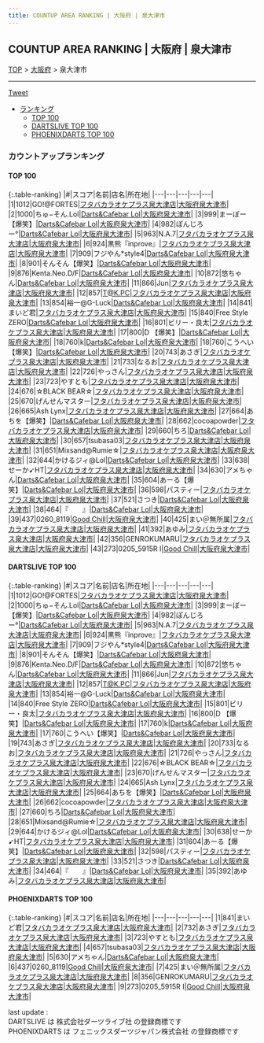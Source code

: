 ```yaml
---
title: COUNTUP AREA RANKING | 大阪府 | 泉大津市
---
```

## COUNTUP AREA RANKING | 大阪府 | 泉大津市

[TOP](/darts/rank/) > [大阪府](/darts/rank/大阪府/) > 泉大津市

___

<a href="https://twitter.com/share?ref_src=twsrc%5Etfw" data-text="COUNTUP AREA RANKING | 大阪府泉大津市" class="twitter-share-button" data-hashtags="DARTSLIVE,PHOENIXDARTS,darts,ダーツ" data-show-count="false">Tweet</a>

* [ランキング](#カウントアップランキング)
    * [TOP 100](#top-100)
    * [DARTSLIVE TOP 100](#dartslive-top-100)
    * [PHOENIXDARTS TOP 100](#phoenixdarts-top-100)

### カウントアップランキング

#### TOP 100



{:.table-ranking}
|#|スコア|名前|店名|所在地|
|---|---|---|---|---|
|1|1012|<span class="rank-name-dl">GO!@FORTES</span>|<a href="https://search.dartslive.com/jp/shop/9caa282de29c36450d9b047a20a7ba1e">フタバカラオケプラス泉大津店</a>|<a href="/darts/rank/大阪府/泉大津市">大阪府泉大津市</a>|
|2|1000|<span class="rank-name-dl">ちゅ−そん.Lol</span>|<a href="https://search.dartslive.com/jp/shop/77896f9d1ada19f80d9b047a20a7ba1e">Darts&Cafebar Lol</a>|<a href="/darts/rank/大阪府/泉大津市">大阪府泉大津市</a>|
|3|999|<span class="rank-name-dl">まーぼー【爆笑】</span>|<a href="https://search.dartslive.com/jp/shop/77896f9d1ada19f80d9b047a20a7ba1e">Darts&Cafebar Lol</a>|<a href="/darts/rank/大阪府/泉大津市">大阪府泉大津市</a>|
|4|982|<span class="rank-name-dl">ぽんじろー°</span>|<a href="https://search.dartslive.com/jp/shop/77896f9d1ada19f80d9b047a20a7ba1e">Darts&Cafebar Lol</a>|<a href="/darts/rank/大阪府/泉大津市">大阪府泉大津市</a>|
|5|963|<span class="rank-name-dl">N.A.7</span>|<a href="https://search.dartslive.com/jp/shop/9caa282de29c36450d9b047a20a7ba1e">フタバカラオケプラス泉大津店</a>|<a href="/darts/rank/大阪府/泉大津市">大阪府泉大津市</a>|
|6|924|<span class="rank-name-dl">黒熊『inprove』</span>|<a href="https://search.dartslive.com/jp/shop/9caa282de29c36450d9b047a20a7ba1e">フタバカラオケプラス泉大津店</a>|<a href="/darts/rank/大阪府/泉大津市">大阪府泉大津市</a>|
|7|909|<span class="rank-name-dl">フジやん*style4</span>|<a href="https://search.dartslive.com/jp/shop/77896f9d1ada19f80d9b047a20a7ba1e">Darts&Cafebar Lol</a>|<a href="/darts/rank/大阪府/泉大津市">大阪府泉大津市</a>|
|8|901|<span class="rank-name-dl">そんそん【爆笑】</span>|<a href="https://search.dartslive.com/jp/shop/77896f9d1ada19f80d9b047a20a7ba1e">Darts&Cafebar Lol</a>|<a href="/darts/rank/大阪府/泉大津市">大阪府泉大津市</a>|
|9|876|<span class="rank-name-dl">Kenta.Neo.D/F</span>|<a href="https://search.dartslive.com/jp/shop/77896f9d1ada19f80d9b047a20a7ba1e">Darts&Cafebar Lol</a>|<a href="/darts/rank/大阪府/泉大津市">大阪府泉大津市</a>|
|10|872|<span class="rank-name-dl">悠ちゃん</span>|<a href="https://search.dartslive.com/jp/shop/77896f9d1ada19f80d9b047a20a7ba1e">Darts&Cafebar Lol</a>|<a href="/darts/rank/大阪府/泉大津市">大阪府泉大津市</a>|
|11|866|<span class="rank-name-dl">Jun</span>|<a href="https://search.dartslive.com/jp/shop/9caa282de29c36450d9b047a20a7ba1e">フタバカラオケプラス泉大津店</a>|<a href="/darts/rank/大阪府/泉大津市">大阪府泉大津市</a>|
|12|857|<span class="rank-name-dl">T@K.PC</span>|<a href="https://search.dartslive.com/jp/shop/9caa282de29c36450d9b047a20a7ba1e">フタバカラオケプラス泉大津店</a>|<a href="/darts/rank/大阪府/泉大津市">大阪府泉大津市</a>|
|13|854|<span class="rank-name-dl">裕一@G-Luck</span>|<a href="https://search.dartslive.com/jp/shop/77896f9d1ada19f80d9b047a20a7ba1e">Darts&Cafebar Lol</a>|<a href="/darts/rank/大阪府/泉大津市">大阪府泉大津市</a>|
|14|841|<span class="rank-name-pd">まいど君</span>|<a href="https://vs.phoenixdarts.com/jp/shop/shopDetailInfo/s_7395?s_seq=7395">フタバカラオケプラス泉大津店</a>|<a href="/darts/rank/大阪府/泉大津市">大阪府泉大津市</a>|
|15|840|<span class="rank-name-dl">Free Style ZERO</span>|<a href="https://search.dartslive.com/jp/shop/77896f9d1ada19f80d9b047a20a7ba1e">Darts&Cafebar Lol</a>|<a href="/darts/rank/大阪府/泉大津市">大阪府泉大津市</a>|
|16|801|<span class="rank-name-dl">ビリー・良太</span>|<a href="https://search.dartslive.com/jp/shop/9caa282de29c36450d9b047a20a7ba1e">フタバカラオケプラス泉大津店</a>|<a href="/darts/rank/大阪府/泉大津市">大阪府泉大津市</a>|
|17|800|<span class="rank-name-dl">D 【爆笑】</span>|<a href="https://search.dartslive.com/jp/shop/77896f9d1ada19f80d9b047a20a7ba1e">Darts&Cafebar Lol</a>|<a href="/darts/rank/大阪府/泉大津市">大阪府泉大津市</a>|
|18|760|<span class="rank-name-dl">k</span>|<a href="https://search.dartslive.com/jp/shop/77896f9d1ada19f80d9b047a20a7ba1e">Darts&Cafebar Lol</a>|<a href="/darts/rank/大阪府/泉大津市">大阪府泉大津市</a>|
|18|760|<span class="rank-name-dl">こうへい【爆笑】</span>|<a href="https://search.dartslive.com/jp/shop/77896f9d1ada19f80d9b047a20a7ba1e">Darts&Cafebar Lol</a>|<a href="/darts/rank/大阪府/泉大津市">大阪府泉大津市</a>|
|20|743|<span class="rank-name-dl">あさぎ</span>|<a href="https://search.dartslive.com/jp/shop/9caa282de29c36450d9b047a20a7ba1e">フタバカラオケプラス泉大津店</a>|<a href="/darts/rank/大阪府/泉大津市">大阪府泉大津市</a>|
|21|733|<span class="rank-name-dl">なるお</span>|<a href="https://search.dartslive.com/jp/shop/9caa282de29c36450d9b047a20a7ba1e">フタバカラオケプラス泉大津店</a>|<a href="/darts/rank/大阪府/泉大津市">大阪府泉大津市</a>|
|22|726|<span class="rank-name-dl">やっさん</span>|<a href="https://search.dartslive.com/jp/shop/9caa282de29c36450d9b047a20a7ba1e">フタバカラオケプラス泉大津店</a>|<a href="/darts/rank/大阪府/泉大津市">大阪府泉大津市</a>|
|23|723|<span class="rank-name-pd">やすとも</span>|<a href="https://vs.phoenixdarts.com/jp/shop/shopDetailInfo/s_7395?s_seq=7395">フタバカラオケプラス泉大津店</a>|<a href="/darts/rank/大阪府/泉大津市">大阪府泉大津市</a>|
|24|676|<span class="rank-name-dl">☆BLACK BEAR☆</span>|<a href="https://search.dartslive.com/jp/shop/9caa282de29c36450d9b047a20a7ba1e">フタバカラオケプラス泉大津店</a>|<a href="/darts/rank/大阪府/泉大津市">大阪府泉大津市</a>|
|25|670|<span class="rank-name-dl">げんせんマスター</span>|<a href="https://search.dartslive.com/jp/shop/9caa282de29c36450d9b047a20a7ba1e">フタバカラオケプラス泉大津店</a>|<a href="/darts/rank/大阪府/泉大津市">大阪府泉大津市</a>|
|26|665|<span class="rank-name-dl">Ash Lynx</span>|<a href="https://search.dartslive.com/jp/shop/9caa282de29c36450d9b047a20a7ba1e">フタバカラオケプラス泉大津店</a>|<a href="/darts/rank/大阪府/泉大津市">大阪府泉大津市</a>|
|27|664|<span class="rank-name-dl">あちを【爆笑】</span>|<a href="https://search.dartslive.com/jp/shop/77896f9d1ada19f80d9b047a20a7ba1e">Darts&Cafebar Lol</a>|<a href="/darts/rank/大阪府/泉大津市">大阪府泉大津市</a>|
|28|662|<span class="rank-name-dl">cocoapowder</span>|<a href="https://search.dartslive.com/jp/shop/9caa282de29c36450d9b047a20a7ba1e">フタバカラオケプラス泉大津店</a>|<a href="/darts/rank/大阪府/泉大津市">大阪府泉大津市</a>|
|29|660|<span class="rank-name-dl">ちろ</span>|<a href="https://search.dartslive.com/jp/shop/77896f9d1ada19f80d9b047a20a7ba1e">Darts&Cafebar Lol</a>|<a href="/darts/rank/大阪府/泉大津市">大阪府泉大津市</a>|
|30|657|<span class="rank-name-pd">tsubasa03</span>|<a href="https://vs.phoenixdarts.com/jp/shop/shopDetailInfo/s_7395?s_seq=7395">フタバカラオケプラス泉大津店</a>|<a href="/darts/rank/大阪府/泉大津市">大阪府泉大津市</a>|
|31|651|<span class="rank-name-dl">Mixsand@Rumie☆</span>|<a href="https://search.dartslive.com/jp/shop/9caa282de29c36450d9b047a20a7ba1e">フタバカラオケプラス泉大津店</a>|<a href="/darts/rank/大阪府/泉大津市">大阪府泉大津市</a>|
|32|644|<span class="rank-name-dl">かけるジィ@Lol</span>|<a href="https://search.dartslive.com/jp/shop/77896f9d1ada19f80d9b047a20a7ba1e">Darts&Cafebar Lol</a>|<a href="/darts/rank/大阪府/泉大津市">大阪府泉大津市</a>|
|33|638|<span class="rank-name-dl">せーか➹HT</span>|<a href="https://search.dartslive.com/jp/shop/9caa282de29c36450d9b047a20a7ba1e">フタバカラオケプラス泉大津店</a>|<a href="/darts/rank/大阪府/泉大津市">大阪府泉大津市</a>|
|34|630|<span class="rank-name-pd">アメちゃん</span>|<a href="https://vs.phoenixdarts.com/jp/shop/shopDetailInfo/s_74324?s_seq=74324">Darts&Cafebar Lol</a>|<a href="/darts/rank/大阪府/泉大津市">大阪府泉大津市</a>|
|35|604|<span class="rank-name-dl">あーる【爆笑】</span>|<a href="https://search.dartslive.com/jp/shop/77896f9d1ada19f80d9b047a20a7ba1e">Darts&Cafebar Lol</a>|<a href="/darts/rank/大阪府/泉大津市">大阪府泉大津市</a>|
|36|598|<span class="rank-name-dl">パスティー</span>|<a href="https://search.dartslive.com/jp/shop/9caa282de29c36450d9b047a20a7ba1e">フタバカラオケプラス泉大津店</a>|<a href="/darts/rank/大阪府/泉大津市">大阪府泉大津市</a>|
|37|521|<span class="rank-name-dl">さつき</span>|<a href="https://search.dartslive.com/jp/shop/77896f9d1ada19f80d9b047a20a7ba1e">Darts&Cafebar Lol</a>|<a href="/darts/rank/大阪府/泉大津市">大阪府泉大津市</a>|
|38|464|<span class="rank-name-dl">『　　』</span>|<a href="https://search.dartslive.com/jp/shop/77896f9d1ada19f80d9b047a20a7ba1e">Darts&Cafebar Lol</a>|<a href="/darts/rank/大阪府/泉大津市">大阪府泉大津市</a>|
|39|437|<span class="rank-name-pd">0260_8119</span>|<a href="https://vs.phoenixdarts.com/jp/shop/shopDetailInfo/s_82894?s_seq=82894">Good Chill</a>|<a href="/darts/rank/大阪府/泉大津市">大阪府泉大津市</a>|
|40|425|<span class="rank-name-pd">まい＠無所属</span>|<a href="https://vs.phoenixdarts.com/jp/shop/shopDetailInfo/s_7395?s_seq=7395">フタバカラオケプラス泉大津店</a>|<a href="/darts/rank/大阪府/泉大津市">大阪府泉大津市</a>|
|41|392|<span class="rank-name-dl">あゆみ</span>|<a href="https://search.dartslive.com/jp/shop/9caa282de29c36450d9b047a20a7ba1e">フタバカラオケプラス泉大津店</a>|<a href="/darts/rank/大阪府/泉大津市">大阪府泉大津市</a>|
|42|356|<span class="rank-name-pd">GENROKUMARU</span>|<a href="https://vs.phoenixdarts.com/jp/shop/shopDetailInfo/s_7395?s_seq=7395">フタバカラオケプラス泉大津店</a>|<a href="/darts/rank/大阪府/泉大津市">大阪府泉大津市</a>|
|43|273|<span class="rank-name-pd">0205_5915R I</span>|<a href="https://vs.phoenixdarts.com/jp/shop/shopDetailInfo/s_82894?s_seq=82894">Good Chill</a>|<a href="/darts/rank/大阪府/泉大津市">大阪府泉大津市</a>|


#### DARTSLIVE TOP 100



{:.table-ranking}
|#|スコア|名前|店名|所在地|
|---|---|---|---|---|
|1|1012|<span class="rank-name-dl">GO!@FORTES</span>|<a href="https://search.dartslive.com/jp/shop/9caa282de29c36450d9b047a20a7ba1e">フタバカラオケプラス泉大津店</a>|<a href="/darts/rank/大阪府/泉大津市">大阪府泉大津市</a>|
|2|1000|<span class="rank-name-dl">ちゅ−そん.Lol</span>|<a href="https://search.dartslive.com/jp/shop/77896f9d1ada19f80d9b047a20a7ba1e">Darts&Cafebar Lol</a>|<a href="/darts/rank/大阪府/泉大津市">大阪府泉大津市</a>|
|3|999|<span class="rank-name-dl">まーぼー【爆笑】</span>|<a href="https://search.dartslive.com/jp/shop/77896f9d1ada19f80d9b047a20a7ba1e">Darts&Cafebar Lol</a>|<a href="/darts/rank/大阪府/泉大津市">大阪府泉大津市</a>|
|4|982|<span class="rank-name-dl">ぽんじろー°</span>|<a href="https://search.dartslive.com/jp/shop/77896f9d1ada19f80d9b047a20a7ba1e">Darts&Cafebar Lol</a>|<a href="/darts/rank/大阪府/泉大津市">大阪府泉大津市</a>|
|5|963|<span class="rank-name-dl">N.A.7</span>|<a href="https://search.dartslive.com/jp/shop/9caa282de29c36450d9b047a20a7ba1e">フタバカラオケプラス泉大津店</a>|<a href="/darts/rank/大阪府/泉大津市">大阪府泉大津市</a>|
|6|924|<span class="rank-name-dl">黒熊『inprove』</span>|<a href="https://search.dartslive.com/jp/shop/9caa282de29c36450d9b047a20a7ba1e">フタバカラオケプラス泉大津店</a>|<a href="/darts/rank/大阪府/泉大津市">大阪府泉大津市</a>|
|7|909|<span class="rank-name-dl">フジやん*style4</span>|<a href="https://search.dartslive.com/jp/shop/77896f9d1ada19f80d9b047a20a7ba1e">Darts&Cafebar Lol</a>|<a href="/darts/rank/大阪府/泉大津市">大阪府泉大津市</a>|
|8|901|<span class="rank-name-dl">そんそん【爆笑】</span>|<a href="https://search.dartslive.com/jp/shop/77896f9d1ada19f80d9b047a20a7ba1e">Darts&Cafebar Lol</a>|<a href="/darts/rank/大阪府/泉大津市">大阪府泉大津市</a>|
|9|876|<span class="rank-name-dl">Kenta.Neo.D/F</span>|<a href="https://search.dartslive.com/jp/shop/77896f9d1ada19f80d9b047a20a7ba1e">Darts&Cafebar Lol</a>|<a href="/darts/rank/大阪府/泉大津市">大阪府泉大津市</a>|
|10|872|<span class="rank-name-dl">悠ちゃん</span>|<a href="https://search.dartslive.com/jp/shop/77896f9d1ada19f80d9b047a20a7ba1e">Darts&Cafebar Lol</a>|<a href="/darts/rank/大阪府/泉大津市">大阪府泉大津市</a>|
|11|866|<span class="rank-name-dl">Jun</span>|<a href="https://search.dartslive.com/jp/shop/9caa282de29c36450d9b047a20a7ba1e">フタバカラオケプラス泉大津店</a>|<a href="/darts/rank/大阪府/泉大津市">大阪府泉大津市</a>|
|12|857|<span class="rank-name-dl">T@K.PC</span>|<a href="https://search.dartslive.com/jp/shop/9caa282de29c36450d9b047a20a7ba1e">フタバカラオケプラス泉大津店</a>|<a href="/darts/rank/大阪府/泉大津市">大阪府泉大津市</a>|
|13|854|<span class="rank-name-dl">裕一@G-Luck</span>|<a href="https://search.dartslive.com/jp/shop/77896f9d1ada19f80d9b047a20a7ba1e">Darts&Cafebar Lol</a>|<a href="/darts/rank/大阪府/泉大津市">大阪府泉大津市</a>|
|14|840|<span class="rank-name-dl">Free Style ZERO</span>|<a href="https://search.dartslive.com/jp/shop/77896f9d1ada19f80d9b047a20a7ba1e">Darts&Cafebar Lol</a>|<a href="/darts/rank/大阪府/泉大津市">大阪府泉大津市</a>|
|15|801|<span class="rank-name-dl">ビリー・良太</span>|<a href="https://search.dartslive.com/jp/shop/9caa282de29c36450d9b047a20a7ba1e">フタバカラオケプラス泉大津店</a>|<a href="/darts/rank/大阪府/泉大津市">大阪府泉大津市</a>|
|16|800|<span class="rank-name-dl">D 【爆笑】</span>|<a href="https://search.dartslive.com/jp/shop/77896f9d1ada19f80d9b047a20a7ba1e">Darts&Cafebar Lol</a>|<a href="/darts/rank/大阪府/泉大津市">大阪府泉大津市</a>|
|17|760|<span class="rank-name-dl">k</span>|<a href="https://search.dartslive.com/jp/shop/77896f9d1ada19f80d9b047a20a7ba1e">Darts&Cafebar Lol</a>|<a href="/darts/rank/大阪府/泉大津市">大阪府泉大津市</a>|
|17|760|<span class="rank-name-dl">こうへい【爆笑】</span>|<a href="https://search.dartslive.com/jp/shop/77896f9d1ada19f80d9b047a20a7ba1e">Darts&Cafebar Lol</a>|<a href="/darts/rank/大阪府/泉大津市">大阪府泉大津市</a>|
|19|743|<span class="rank-name-dl">あさぎ</span>|<a href="https://search.dartslive.com/jp/shop/9caa282de29c36450d9b047a20a7ba1e">フタバカラオケプラス泉大津店</a>|<a href="/darts/rank/大阪府/泉大津市">大阪府泉大津市</a>|
|20|733|<span class="rank-name-dl">なるお</span>|<a href="https://search.dartslive.com/jp/shop/9caa282de29c36450d9b047a20a7ba1e">フタバカラオケプラス泉大津店</a>|<a href="/darts/rank/大阪府/泉大津市">大阪府泉大津市</a>|
|21|726|<span class="rank-name-dl">やっさん</span>|<a href="https://search.dartslive.com/jp/shop/9caa282de29c36450d9b047a20a7ba1e">フタバカラオケプラス泉大津店</a>|<a href="/darts/rank/大阪府/泉大津市">大阪府泉大津市</a>|
|22|676|<span class="rank-name-dl">☆BLACK BEAR☆</span>|<a href="https://search.dartslive.com/jp/shop/9caa282de29c36450d9b047a20a7ba1e">フタバカラオケプラス泉大津店</a>|<a href="/darts/rank/大阪府/泉大津市">大阪府泉大津市</a>|
|23|670|<span class="rank-name-dl">げんせんマスター</span>|<a href="https://search.dartslive.com/jp/shop/9caa282de29c36450d9b047a20a7ba1e">フタバカラオケプラス泉大津店</a>|<a href="/darts/rank/大阪府/泉大津市">大阪府泉大津市</a>|
|24|665|<span class="rank-name-dl">Ash Lynx</span>|<a href="https://search.dartslive.com/jp/shop/9caa282de29c36450d9b047a20a7ba1e">フタバカラオケプラス泉大津店</a>|<a href="/darts/rank/大阪府/泉大津市">大阪府泉大津市</a>|
|25|664|<span class="rank-name-dl">あちを【爆笑】</span>|<a href="https://search.dartslive.com/jp/shop/77896f9d1ada19f80d9b047a20a7ba1e">Darts&Cafebar Lol</a>|<a href="/darts/rank/大阪府/泉大津市">大阪府泉大津市</a>|
|26|662|<span class="rank-name-dl">cocoapowder</span>|<a href="https://search.dartslive.com/jp/shop/9caa282de29c36450d9b047a20a7ba1e">フタバカラオケプラス泉大津店</a>|<a href="/darts/rank/大阪府/泉大津市">大阪府泉大津市</a>|
|27|660|<span class="rank-name-dl">ちろ</span>|<a href="https://search.dartslive.com/jp/shop/77896f9d1ada19f80d9b047a20a7ba1e">Darts&Cafebar Lol</a>|<a href="/darts/rank/大阪府/泉大津市">大阪府泉大津市</a>|
|28|651|<span class="rank-name-dl">Mixsand@Rumie☆</span>|<a href="https://search.dartslive.com/jp/shop/9caa282de29c36450d9b047a20a7ba1e">フタバカラオケプラス泉大津店</a>|<a href="/darts/rank/大阪府/泉大津市">大阪府泉大津市</a>|
|29|644|<span class="rank-name-dl">かけるジィ@Lol</span>|<a href="https://search.dartslive.com/jp/shop/77896f9d1ada19f80d9b047a20a7ba1e">Darts&Cafebar Lol</a>|<a href="/darts/rank/大阪府/泉大津市">大阪府泉大津市</a>|
|30|638|<span class="rank-name-dl">せーか➹HT</span>|<a href="https://search.dartslive.com/jp/shop/9caa282de29c36450d9b047a20a7ba1e">フタバカラオケプラス泉大津店</a>|<a href="/darts/rank/大阪府/泉大津市">大阪府泉大津市</a>|
|31|604|<span class="rank-name-dl">あーる【爆笑】</span>|<a href="https://search.dartslive.com/jp/shop/77896f9d1ada19f80d9b047a20a7ba1e">Darts&Cafebar Lol</a>|<a href="/darts/rank/大阪府/泉大津市">大阪府泉大津市</a>|
|32|598|<span class="rank-name-dl">パスティー</span>|<a href="https://search.dartslive.com/jp/shop/9caa282de29c36450d9b047a20a7ba1e">フタバカラオケプラス泉大津店</a>|<a href="/darts/rank/大阪府/泉大津市">大阪府泉大津市</a>|
|33|521|<span class="rank-name-dl">さつき</span>|<a href="https://search.dartslive.com/jp/shop/77896f9d1ada19f80d9b047a20a7ba1e">Darts&Cafebar Lol</a>|<a href="/darts/rank/大阪府/泉大津市">大阪府泉大津市</a>|
|34|464|<span class="rank-name-dl">『　　』</span>|<a href="https://search.dartslive.com/jp/shop/77896f9d1ada19f80d9b047a20a7ba1e">Darts&Cafebar Lol</a>|<a href="/darts/rank/大阪府/泉大津市">大阪府泉大津市</a>|
|35|392|<span class="rank-name-dl">あゆみ</span>|<a href="https://search.dartslive.com/jp/shop/9caa282de29c36450d9b047a20a7ba1e">フタバカラオケプラス泉大津店</a>|<a href="/darts/rank/大阪府/泉大津市">大阪府泉大津市</a>|


#### PHOENIXDARTS TOP 100



{:.table-ranking}
|#|スコア|名前|店名|所在地|
|---|---|---|---|---|
|1|841|<span class="rank-name-pd">まいど君</span>|<a href="https://vs.phoenixdarts.com/jp/shop/shopDetailInfo/s_7395?s_seq=7395">フタバカラオケプラス泉大津店</a>|<a href="/darts/rank/大阪府/泉大津市">大阪府泉大津市</a>|
|2|732|<span class="rank-name-pd">あさぎ</span>|<a href="https://vs.phoenixdarts.com/jp/shop/shopDetailInfo/s_7395?s_seq=7395">フタバカラオケプラス泉大津店</a>|<a href="/darts/rank/大阪府/泉大津市">大阪府泉大津市</a>|
|3|723|<span class="rank-name-pd">やすとも</span>|<a href="https://vs.phoenixdarts.com/jp/shop/shopDetailInfo/s_7395?s_seq=7395">フタバカラオケプラス泉大津店</a>|<a href="/darts/rank/大阪府/泉大津市">大阪府泉大津市</a>|
|4|657|<span class="rank-name-pd">tsubasa03</span>|<a href="https://vs.phoenixdarts.com/jp/shop/shopDetailInfo/s_7395?s_seq=7395">フタバカラオケプラス泉大津店</a>|<a href="/darts/rank/大阪府/泉大津市">大阪府泉大津市</a>|
|5|630|<span class="rank-name-pd">アメちゃん</span>|<a href="https://vs.phoenixdarts.com/jp/shop/shopDetailInfo/s_74324?s_seq=74324">Darts&Cafebar Lol</a>|<a href="/darts/rank/大阪府/泉大津市">大阪府泉大津市</a>|
|6|437|<span class="rank-name-pd">0260_8119</span>|<a href="https://vs.phoenixdarts.com/jp/shop/shopDetailInfo/s_82894?s_seq=82894">Good Chill</a>|<a href="/darts/rank/大阪府/泉大津市">大阪府泉大津市</a>|
|7|425|<span class="rank-name-pd">まい＠無所属</span>|<a href="https://vs.phoenixdarts.com/jp/shop/shopDetailInfo/s_7395?s_seq=7395">フタバカラオケプラス泉大津店</a>|<a href="/darts/rank/大阪府/泉大津市">大阪府泉大津市</a>|
|8|356|<span class="rank-name-pd">GENROKUMARU</span>|<a href="https://vs.phoenixdarts.com/jp/shop/shopDetailInfo/s_7395?s_seq=7395">フタバカラオケプラス泉大津店</a>|<a href="/darts/rank/大阪府/泉大津市">大阪府泉大津市</a>|
|9|273|<span class="rank-name-pd">0205_5915R I</span>|<a href="https://vs.phoenixdarts.com/jp/shop/shopDetailInfo/s_82894?s_seq=82894">Good Chill</a>|<a href="/darts/rank/大阪府/泉大津市">大阪府泉大津市</a>|


<div class="footer border-top border-gray-light mt-5 pt-3 text-right text-gray">
    last update : <span style="font-weight: italic" id="foot_last_modified"></span><br />
    DARTSLIVE は 株式会社ダーツライブ社 の登録商標です<br />
    PHOENIXDARTS は フェニックスダーツジャパン株式会社 の登録商標です<br />
</div>

<script src="https://cdnjs.cloudflare.com/ajax/libs/jquery.tablesorter/2.31.3/js/jquery.tablesorter.min.js" integrity="sha512-qzgd5cYSZcosqpzpn7zF2ZId8f/8CHmFKZ8j7mU4OUXTNRd5g+ZHBPsgKEwoqxCtdQvExE5LprwwPAgoicguNg==" crossorigin="anonymous" referrerpolicy="no-referrer"></script>
<link rel="stylesheet" href="https://cdnjs.cloudflare.com/ajax/libs/jquery.tablesorter/2.31.3/css/theme.default.min.css" integrity="sha512-wghhOJkjQX0Lh3NSWvNKeZ0ZpNn+SPVXX1Qyc9OCaogADktxrBiBdKGDoqVUOyhStvMBmJQ8ZdMHiR3wuEq8+w==" crossorigin="anonymous" referrerpolicy="no-referrer" />
<script>
$(function() {
    $(".table-ranking").tablesorter({sortList:[[0, 0]]});
    $("#foot_last_modified").text(formatDate(new Date(document.lastModified), 'yyyy-MM-dd HH:mm:ss'));
});
</script>

<script async src="https://platform.twitter.com/widgets.js" charset="utf-8"></script>